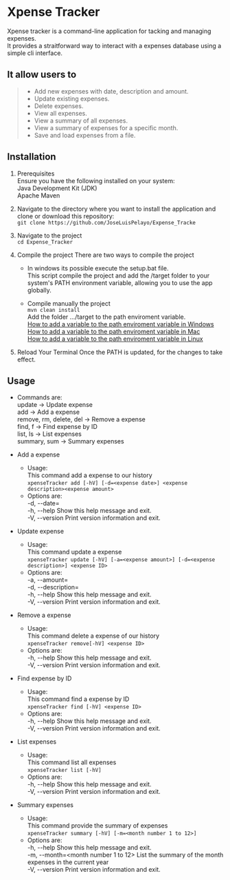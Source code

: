 # Xpense Tracker
Xpense tracker is a command-line application for tacking and managing expenses.  
It provides a straitforward way to interact with a expenses database using a simple cli interface.
  
## It allow users to
> - Add new expenses with date, description and amount.  
> - Update existing expenses.
> - Delete expenses.  
> - View all expenses.
> - View a summary of all expenses.
> - View a summary of expenses for a specific month.
> - Save and load expenses from a file.

## Installation
1. Prerequisites  
Ensure you have the following installed on your system:  
    Java Development Kit (JDK)  
    Apache Maven  

2. Navigate to the directory where you want to install the application and clone or download this repository:  
     `git clone https://github.com/JoseLuisPelayo/Expense_Tracke`
   
3. Navigate to the project  
     `cd Expense_Tracker`
   
4. Compile the project
    There are two ways to compile the project
    - In windows its possible execute the setup.bat file.  
        This script compile the project and add the /target folder to your system's PATH environment variable, allowing you to use the app globally.

    - Compile manually the project  
      `mvn clean install`  
       Add the folder .../target to the path enviroment variable.  
             [How to add a variable to the path enviroment variable in Windows](https://learn.microsoft.com/en-us/previous-versions/office/developer/sharepoint-2010/ee537574(v=office.14))  
             [How to add a variable to the path enviroment variable in Mac](https://medium.com/@B-Treftz/macos-adding-a-directory-to-your-path-fe7f19edd2f7)  
             [How to add a variable to the path enviroment variable in Linux](https://www.redswitches.com/blog/path-variable-in-linux/#:~:text=variable%20in%20Ubuntu%3F-,To%20permanently%20add%20a%20directory%20to%20the%20PATH%20variable%20in,Save%20the%20file%20and%20exit.)

5. Reload Your Terminal
     Once the PATH is updated, for the changes to take effect.
      
## Usage
- Commands are:  
    update                   -> Update expense  
    add                      -> Add a expense  
    remove, rm, delete, del  -> Remove a expense  
    find, f                  -> Find expense by ID  
    list, ls                 -> List expenses  
    summary, sum             -> Summary expenses  

- Add a expense
  - Usage:  
   This command add a expense to our history  
    `xpenseTracker add [-hV] [-d=<expense date>] <expense description><expense amount>`  
  - Options are:  
    -d, --date=<expense date>  
       -h, --help         Show this help message and exit.  
    -V, --version      Print version information and exit.  

- Update expense  
  - Usage:  
    This command update a expense  
      `xpenseTracker update [-hV] [-a=<expense amount>] [-d=<expense description>] <expense ID>`  
  - Options are:  
  -a, --amount=<expense amount>  
  -d, --description=<expense description>  
  -h, --help         Show this help message and exit.  
  -V, --version      Print version information and exit.  

- Remove a expense  
  - Usage:  
  This command delete a expense of our history    
   `xpenseTracker remove[-hV] <expense ID>`    
  - Options are:  
  -h, --help         Show this help message and exit.    
  -V, --version      Print version information and exit.

- Find expense by ID  
  - Usage:  
This command find a expense by ID  
`xpenseTracker find [-hV] <expense ID>`  
  - Options are:  
  -h, --help         Show this help message and exit.  
  -V, --version      Print version information and exit.  

- List expenses  
  - Usage:  
This command list all expenses  
`xpenseTracker list [-hV]`  
  - Options are:  
  -h, --help      Show this help message and exit.  
  -V, --version   Print version information and exit.  

- Summary expenses  
  - Usage:  
This command provide the summary of  expenses    
 `xpenseTracker summary [-hV] [-m=<month number 1 to 12>]`  
  - Options are:  
  -h, --help      Show this help message and exit.  
  -m, --month=<month number 1 to 12>  List the summary of the month expenses in the current year  
  -V, --version   Print version information and exit.  

